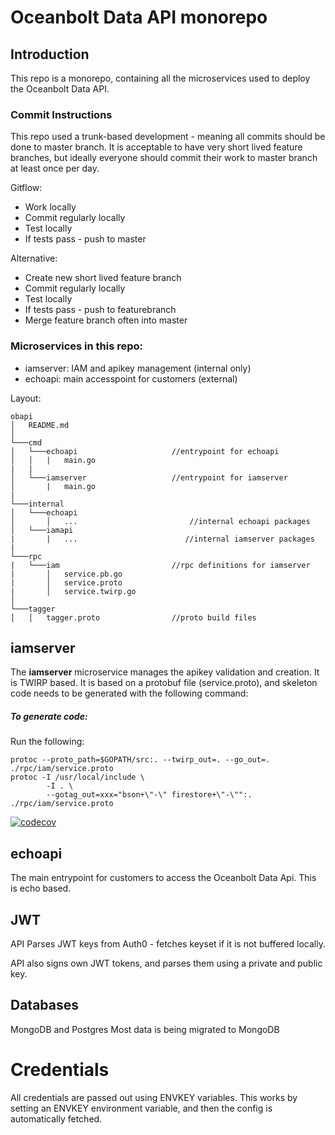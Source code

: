 # Oceanbolt Data API monorepo

## Introduction

This repo is a monorepo, containing all the microservices used to deploy the Oceanbolt Data API.

### Commit Instructions

This repo used a trunk-based development - meaning all commits should be done to master branch.
It is acceptable to have very short lived feature branches, but ideally everyone should commit their work to master branch at least once per day.

Gitflow:
- Work locally
- Commit regularly locally
- Test locally
- If tests pass - push to master

Alternative:
- Create new short lived feature branch
- Commit regularly locally
- Test locally
- If tests pass - push to featurebranch
- Merge feature branch often into master

### Microservices in this repo:
- iamserver: IAM and apikey management (internal only)
- echoapi: main accesspoint for customers (external)

Layout:

```
obapi
│   README.md    
│
└───cmd
│   └───echoapi                     //entrypoint for echoapi
│   │   |   main.go
|   |
│   └───iamserver                   //entrypoint for iamserver
│       |   main.go
|   
└───internal
│   └───echoapi
│       │   ...                         //internal echoapi packages
│   └───iamapi
|       |   ...                        //internal iamserver packages
|
└───rpc
|   └───iam                         //rpc definitions for iamserver
|       │   service.pb.go
|       │   service.proto
|       │   service.twirp.go
│   
└───tagger
│   │   tagger.proto                //proto build files
```

## iamserver
The **iamserver** microservice manages the apikey validation and creation. It is TWIRP based.
It is based on a protobuf file (service.proto), and skeleton code needs to be generated with the following command:
 
##### To generate code:
Run the following:

```shell script
protoc --proto_path=$GOPATH/src:. --twirp_out=. --go_out=. ./rpc/iam/service.proto
protoc -I /usr/local/include \
        -I . \
        --gotag_out=xxx="bson+\"-\" firestore+\"-\"":. ./rpc/iam/service.proto
```

[![codecov](https://codecov.io/gl/oceanbolt/iamserver/branch/master/graph/badge.svg?token=i8vFzG5tBo)](https://codecov.io/gl/oceanbolt/iamserver)

## echoapi

The main entrypoint for customers to access the Oceanbolt Data Api. This is echo based.


## JWT 

API Parses JWT keys from Auth0 - fetches keyset if it is not buffered locally.

API also signs own JWT tokens, and parses them using a private and public key.

## Databases

MongoDB and Postgres
Most data is being migrated to MongoDB


# Credentials

All credentials are passed out using ENVKEY variables. This works by setting an ENVKEY environment variable, and then the config is automatically fetched.

